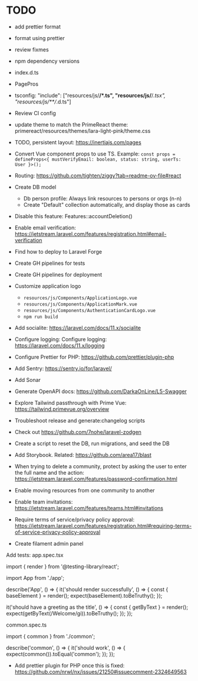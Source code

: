 # TODO

- add prettier format
- format using prettier
- review fixmes
- npm dependency versions
- index.d.ts
- PagePros
- tsconfig: "include": ["resources/js/**/*.ts", "resources/js/**/*.tsx", "resources/js/**/*.d.ts"]
- Review CI config
- update theme to match the PrimeReact theme: primereact/resources/themes/lara-light-pink/theme.css

- TODO, persistent layout: https://inertiajs.com/pages
- Convert Vue component props to use TS. Example: `const props = defineProps<{ mustVerifyEmail: boolean, status: string, userTs: User }>();`
- Routing: https://github.com/tighten/ziggy?tab=readme-ov-file#react
- Create DB model
  - Db person profile: Always link resources to persons or orgs (n-n)
  - Create "Default" collection automatically, and display those as cards
- Disable this feature: Features::accountDeletion()
- Enable email verification: https://jetstream.laravel.com/features/registration.html#email-verification
- Find how to deploy to Laravel Forge
- Create GH pipelines for tests
- Create GH pipelines for deployment
- Customize application logo
  - `resources/js/Components/ApplicationLogo.vue`
  - `resources/js/Components/ApplicationMark.vue`
  - `resources/js/Components/AuthenticationCardLogo.vue`
  - `npm run build`
- Add socialite: https://laravel.com/docs/11.x/socialite
- Configure logging: Configure logging: https://laravel.com/docs/11.x/logging
- Configure Prettier for PHP: https://github.com/prettier/plugin-php
- Add Sentry: https://sentry.io/for/laravel/
- Add Sonar
- Generate OpenAPI docs: https://github.com/DarkaOnLine/L5-Swagger
- Explore Tailwind passthrough with Prime Vue: https://tailwind.primevue.org/overview
- Troubleshoot release and generate:changelog scripts
- Check out https://github.com/7nohe/laravel-zodgen
- Create a script to reset the DB, run migrations, and seed the DB
- Add Storybook. Related: https://github.com/area17/blast
- When trying to delete a community, protect by asking the user to enter the full name and the action: https://jetstream.laravel.com/features/password-confirmation.html
- Enable moving resources from one community to another
- Enable team invitations: https://jetstream.laravel.com/features/teams.html#invitations
- Require terms of service/privacy policy approval: https://jetstream.laravel.com/features/registration.html#requiring-terms-of-service-privacy-policy-approval
- Create filament admin panel

Add tests:
app.spec.tsx

import { render } from '@testing-library/react';

import App from './app';

describe('App', () => {
it('should render successfully', () => {
const { baseElement } = render(<App />);
expect(baseElement).toBeTruthy();
});

it('should have a greeting as the title', () => {
const { getByText } = render(<App />);
expect(getByText(/Welcome/gi)).toBeTruthy();
});
});

common.spec.ts

import { common } from './common';

describe('common', () => {
it('should work', () => {
expect(common()).toEqual('common');
});
});

- Add prettier plugin for PHP once this is fixed: https://github.com/nrwl/nx/issues/21250#issuecomment-2324649563
